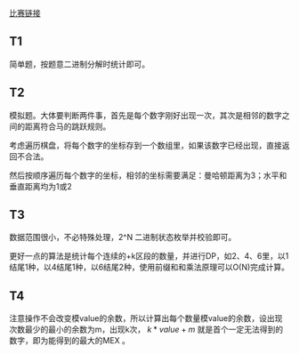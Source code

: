 [比赛链接](https://leetcode.cn/contest/weekly-contest-337/)

## T1

简单题，按题意二进制分解时统计即可。

## T2

模拟题。大体要判断两件事，首先是每个数字刚好出现一次，其次是相邻的数字之间的距离符合马的跳跃规则。

考虑遍历棋盘，将每个数字的坐标存到一个数组里，如果该数字已经出现，直接返回不合法。

然后按顺序遍历每个数字的坐标，相邻的坐标需要满足：曼哈顿距离为3；水平和垂直距离均为1或2

## T3

数据范围很小，不必特殊处理，2^N 二进制状态枚举并校验即可。

更好一点的算法是统计每个连续的+k区段的数量，并进行DP，如2、4、6里，以1结尾1种，以4结尾1种，以6结尾2种，使用前缀和和乘法原理可以O(N)完成计算。

## T4

注意操作不会改变模value的余数，所以计算出每个数量模value的余数，设出现次数最少的最小的余数为m，出现k次， $k*value+m$ 就是首个一定无法得到的数字，即为能得到的最大的MEX 。